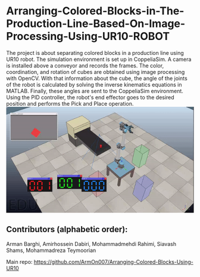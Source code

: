 # Arranging-Colored-Blocks-in-The-Production-Line-Based-On-Image-Processing-Using-UR10-ROBOT
The project is about separating colored blocks in a production line using UR10 robot. The simulation environment is set up in CoppeliaSim. A camera is installed above a conveyor and records the frames. The color, coordination, and rotation of cubes are obtained using image processing with OpenCV. With that information about the cube, the angle of the joints of the robot is calculated by solving the inverse kinematics equations in MATLAB. Finally, these angles are sent to the CoppeliaSim environment. Using the PID controller, the robot's end effector goes to the desired position and performs the Pick and Place operation.
![t100](/Videos/operation.gif)

Contributors (alphabetic order):
---
Arman Barghi,
Amirhossein Dabiri,
Mohammadmehdi Rahimi,
Siavash Shams,
Mohammadreza Teymoorian

Main repo: https://github.com/ArmOn007/Arranging-Colored-Blocks-Using-UR10
